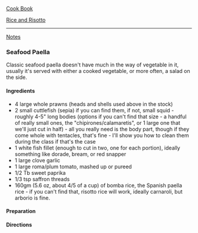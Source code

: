 [Cook Book](https://github.com/vmsmith/CookBook/blob/master/README.md)  

[Rice and Risotto](https://github.com/vmsmith/CookBook/blob/master/rice_risotto.md)

-----  

[Notes](https://github.com/vmsmith/CookBook/blob/master/notes.md)  

### Seafood Paella  

Classic seafood paella doesn't have much in the way of vegetable in it, usually it's served with either a cooked vegetable, or more often, a salad on the side.  

#### Ingredients  

* 4 large whole prawns (heads and shells used above in the stock)
* 2 small cuttlefish (sepia) if you can find them, if not, small squid - roughly 4-5" long bodies (options if you can't find that size - a handful of really small ones, the "chipirones/calamaretis", or 1 large one that we'll just cut in half) - all you really need is the body part, though if they come whole with tentacles, that's fine - I'll show you how to clean them during the class if that's the case
* 1 white fish fillet (enough to cut in two, one for each portion), ideally something like dorade, bream, or red snapper
* 1 large clove garlic
* 1 large roma/plum tomato, mashed up or pureed
* 1/2 Tb sweet paprika
* 1/3 tsp saffron threads
* 160gm (5.6 oz, about 4/5 of a cup) of bomba rice, the Spanish paella rice - if you can't find that, risotto rice will work, ideally carnaroli, but arborio is fine.

#### Preparation  


#### Directions  


